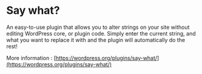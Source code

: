 # Say what?

An easy-to-use plugin that allows you to alter strings on your site without editing WordPress core, or plugin code. Simply enter the current string, and what you want to replace it with and the plugin will automatically do the rest!

More information : 
[https://wordpress.org/plugins/say-what/](https://wordpress.org/plugins/say-what/)
